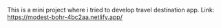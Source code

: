 This is a mini project where i tried to develop travel destination app.
Link: https://modest-bohr-4bc2aa.netlify.app/